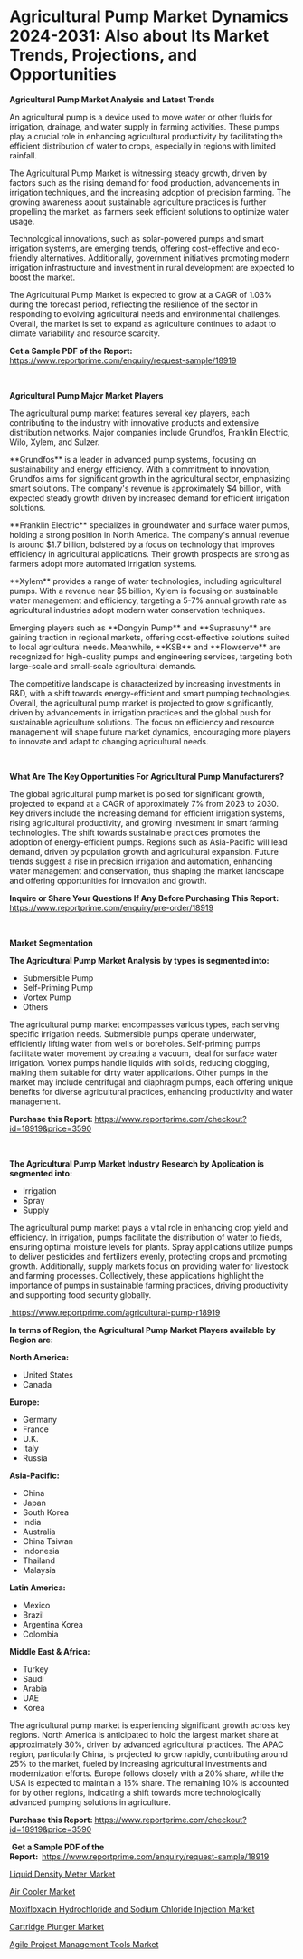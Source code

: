 <p><h1>Agricultural Pump Market Dynamics 2024-2031: Also about Its Market Trends, Projections, and Opportunities</h1></p><p><strong>Agricultural Pump Market Analysis and Latest Trends</strong></p>
<p><p>An agricultural pump is a device used to move water or other fluids for irrigation, drainage, and water supply in farming activities. These pumps play a crucial role in enhancing agricultural productivity by facilitating the efficient distribution of water to crops, especially in regions with limited rainfall. </p><p>The Agricultural Pump Market is witnessing steady growth, driven by factors such as the rising demand for food production, advancements in irrigation techniques, and the increasing adoption of precision farming. The growing awareness about sustainable agriculture practices is further propelling the market, as farmers seek efficient solutions to optimize water usage. </p><p>Technological innovations, such as solar-powered pumps and smart irrigation systems, are emerging trends, offering cost-effective and eco-friendly alternatives. Additionally, government initiatives promoting modern irrigation infrastructure and investment in rural development are expected to boost the market. </p><p>The Agricultural Pump Market is expected to grow at a CAGR of 1.03% during the forecast period, reflecting the resilience of the sector in responding to evolving agricultural needs and environmental challenges. Overall, the market is set to expand as agriculture continues to adapt to climate variability and resource scarcity.</p></p>
<p><strong>Get a Sample PDF of the Report:&nbsp;</strong> <a href="https://www.reportprime.com/enquiry/request-sample/18919?utm_campaign=7&utm_medium=2&utm_source=Github&utm_content=ia&utm_term=22112024&utm_id=agricultural-pump">https://www.reportprime.com/enquiry/request-sample/18919</a></p>
<p>&nbsp;</p>
<p><strong>Agricultural Pump Major Market Players</strong></p>
<p><p>The agricultural pump market features several key players, each contributing to the industry with innovative products and extensive distribution networks. Major companies include Grundfos, Franklin Electric, Wilo, Xylem, and Sulzer.</p><p>**Grundfos** is a leader in advanced pump systems, focusing on sustainability and energy efficiency. With a commitment to innovation, Grundfos aims for significant growth in the agricultural sector, emphasizing smart solutions. The company's revenue is approximately $4 billion, with expected steady growth driven by increased demand for efficient irrigation solutions.</p><p>**Franklin Electric** specializes in groundwater and surface water pumps, holding a strong position in North America. The company's annual revenue is around $1.7 billion, bolstered by a focus on technology that improves efficiency in agricultural applications. Their growth prospects are strong as farmers adopt more automated irrigation systems.</p><p>**Xylem** provides a range of water technologies, including agricultural pumps. With a revenue near $5 billion, Xylem is focusing on sustainable water management and efficiency, targeting a 5-7% annual growth rate as agricultural industries adopt modern water conservation techniques.</p><p>Emerging players such as **Dongyin Pump** and **Suprasuny** are gaining traction in regional markets, offering cost-effective solutions suited to local agricultural needs. Meanwhile, **KSB** and **Flowserve** are recognized for high-quality pumps and engineering services, targeting both large-scale and small-scale agricultural demands.</p><p>The competitive landscape is characterized by increasing investments in R&D, with a shift towards energy-efficient and smart pumping technologies. Overall, the agricultural pump market is projected to grow significantly, driven by advancements in irrigation practices and the global push for sustainable agriculture solutions. The focus on efficiency and resource management will shape future market dynamics, encouraging more players to innovate and adapt to changing agricultural needs.</p></p>
<p>&nbsp;</p>
<p><strong>What Are The Key Opportunities For Agricultural Pump Manufacturers?</strong></p>
<p><p>The global agricultural pump market is poised for significant growth, projected to expand at a CAGR of approximately 7% from 2023 to 2030. Key drivers include the increasing demand for efficient irrigation systems, rising agricultural productivity, and growing investment in smart farming technologies. The shift towards sustainable practices promotes the adoption of energy-efficient pumps. Regions such as Asia-Pacific will lead demand, driven by population growth and agricultural expansion. Future trends suggest a rise in precision irrigation and automation, enhancing water management and conservation, thus shaping the market landscape and offering opportunities for innovation and growth.</p></p>
<p><strong>Inquire or Share Your Questions If Any Before Purchasing This Report:</strong> <a href="https://www.reportprime.com/enquiry/pre-order/18919?utm_campaign=7&utm_medium=2&utm_source=Github&utm_content=ia&utm_term=22112024&utm_id=agricultural-pump">https://www.reportprime.com/enquiry/pre-order/18919</a></p>
<p>&nbsp;</p>
<p><strong>Market Segmentation</strong></p>
<p><strong>The Agricultural Pump Market Analysis by types is segmented into:</strong></p>
<p><ul><li>Submersible Pump</li><li>Self-Priming Pump</li><li>Vortex Pump</li><li>Others</li></ul></p>
<p><p>The agricultural pump market encompasses various types, each serving specific irrigation needs. Submersible pumps operate underwater, efficiently lifting water from wells or boreholes. Self-priming pumps facilitate water movement by creating a vacuum, ideal for surface water irrigation. Vortex pumps handle liquids with solids, reducing clogging, making them suitable for dirty water applications. Other pumps in the market may include centrifugal and diaphragm pumps, each offering unique benefits for diverse agricultural practices, enhancing productivity and water management.</p></p>
<p><strong>Purchase this Report:&nbsp;</strong><a href="https://www.reportprime.com/checkout?id=18919&price=3590&utm_campaign=7&utm_medium=2&utm_source=Github&utm_content=ia&utm_term=22112024&utm_id=agricultural-pump">https://www.reportprime.com/checkout?id=18919&price=3590</a></p>
<p>&nbsp;</p>
<p><strong>The Agricultural Pump Market Industry Research by Application is segmented into:</strong></p>
<p><ul><li>Irrigation</li><li>Spray</li><li>Supply</li></ul></p>
<p><p>The agricultural pump market plays a vital role in enhancing crop yield and efficiency. In irrigation, pumps facilitate the distribution of water to fields, ensuring optimal moisture levels for plants. Spray applications utilize pumps to deliver pesticides and fertilizers evenly, protecting crops and promoting growth. Additionally, supply markets focus on providing water for livestock and farming processes. Collectively, these applications highlight the importance of pumps in sustainable farming practices, driving productivity and supporting food security globally.</p></p>
<p><a href="https://www.reportprime.com/agricultural-pump-r18919?utm_campaign=7&utm_medium=2&utm_source=Github&utm_content=ia&utm_term=22112024&utm_id=agricultural-pump">&nbsp;https://www.reportprime.com/agricultural-pump-r18919</a></p>
<p><strong>In terms of Region, the Agricultural Pump Market Players available by Region are:</strong></p>
<p>
    <p> <strong> North America: </strong>
        <ul>
            <li>United States</li>
            <li>Canada</li>
        </ul>
        </p> 
    <p> <strong> Europe: </strong>
        <ul>
            <li>Germany</li>
            <li>France</li>
            <li>U.K.</li>
            <li>Italy</li>
            <li>Russia</li>
        </ul>
        </p> 
    <p> <strong> Asia-Pacific: </strong>
        <ul>
            <li>China</li>
            <li>Japan</li>
            <li>South Korea</li>
            <li>India</li>
            <li>Australia</li>
            <li>China Taiwan</li>
            <li>Indonesia</li>
            <li>Thailand</li>
            <li>Malaysia</li>
        </ul>
        </p> 
    <p> <strong> Latin America: </strong>
        <ul>
            <li>Mexico</li>
            <li>Brazil</li>
            <li>Argentina Korea</li>
            <li>Colombia</li>
        </ul>
        </p> 
    <p> <strong> Middle East & Africa: </strong>
        <ul>
            <li>Turkey</li>
            <li>Saudi</li>
            <li>Arabia</li>
            <li>UAE</li>
            <li>Korea</li>
        </ul>
    </p>
    </p>
<p><p>The agricultural pump market is experiencing significant growth across key regions. North America is anticipated to hold the largest market share at approximately 30%, driven by advanced agricultural practices. The APAC region, particularly China, is projected to grow rapidly, contributing around 25% to the market, fueled by increasing agricultural investments and modernization efforts. Europe follows closely with a 20% share, while the USA is expected to maintain a 15% share. The remaining 10% is accounted for by other regions, indicating a shift towards more technologically advanced pumping solutions in agriculture.</p></p>
<p><strong>Purchase this Report: </strong><a href="https://www.reportprime.com/checkout?id=18919&price=3590&utm_campaign=7&utm_medium=2&utm_source=Github&utm_content=ia&utm_term=22112024&utm_id=agricultural-pump">https://www.reportprime.com/checkout?id=18919&price=3590</a></p>
<p>&nbsp;<strong>Get a Sample PDF of the Report:&nbsp;&nbsp;</strong><a href="https://www.reportprime.com/enquiry/request-sample/18919?utm_campaign=7&utm_medium=2&utm_source=Github&utm_content=ia&utm_term=22112024&utm_id=agricultural-pump">https://www.reportprime.com/enquiry/request-sample/18919</a></p>
<p><strong></strong></p>
<p><p><a href="https://github.com/bmorecock/Market-Research-Report-List-5/blob/main/liquid-density-meter-market.md?utm_campaign=7&utm_medium=2&utm_source=Github&utm_content=ia&utm_term=22112024&utm_id=agricultural-pump">Liquid Density Meter Market</a></p><p><a href="https://github.com/Krish2023na/Market-Research-Report-List-6/blob/main/air-cooler-market.md?utm_campaign=7&utm_medium=2&utm_source=Github&utm_content=ia&utm_term=22112024&utm_id=agricultural-pump">Air Cooler Market</a></p><p><a href="https://issuu.com/reportprime-2/docs/moxifloxacin-hydrochloride-and-sodi_999a0b309f3da4?utm_campaign=7&utm_medium=2&utm_source=Github&utm_content=ia&utm_term=22112024&utm_id=agricultural-pump">Moxifloxacin Hydrochloride and Sodium Chloride Injection Market</a></p><p><a href="https://issuu.com/reportprime-2/docs/cartridge-plunger-market-size-2030._07df079661701a?utm_campaign=7&utm_medium=2&utm_source=Github&utm_content=ia&utm_term=22112024&utm_id=agricultural-pump">Cartridge Plunger Market</a></p><p><a href="https://www.linkedin.com/pulse/market-growth-potential-forecast-agile-project-management-zdwoe?utm_campaign=7&utm_medium=2&utm_source=Github&utm_content=ia&utm_term=22112024&utm_id=agricultural-pump">Agile Project Management Tools Market</a></p></p>